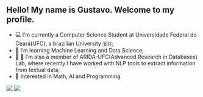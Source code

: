 ## Hello! My name is Gustavo. Welcome to my profile.


- 💻 I’m currently a Computer Science Student at Universidade Federal do Ceará(UFC), a brazilian University 🇧🇷;
- 🤖 I’m learning Machine Learning and Data Science;
- 🫱 🫲 I’m also a member of ARIDA-UFC(Advanced Research in Databases) Lab, where recently I have worked with NLP tools to extract information from textual data;
- 🤔 Interested in Math, AI and Programming.


<div>
  <a href="https://github.com/PipInstallGustavo/"></a>
  <img src="https://github-readme-stats.vercel.app/api?username=PipInstallGustavo&show_icons=true&theme=transparent"/>
  <img src="https://github-readme-stats.vercel.app/api/top-langs/?username=PipInstallGustavo&layout=donut"/>
</div>

##
